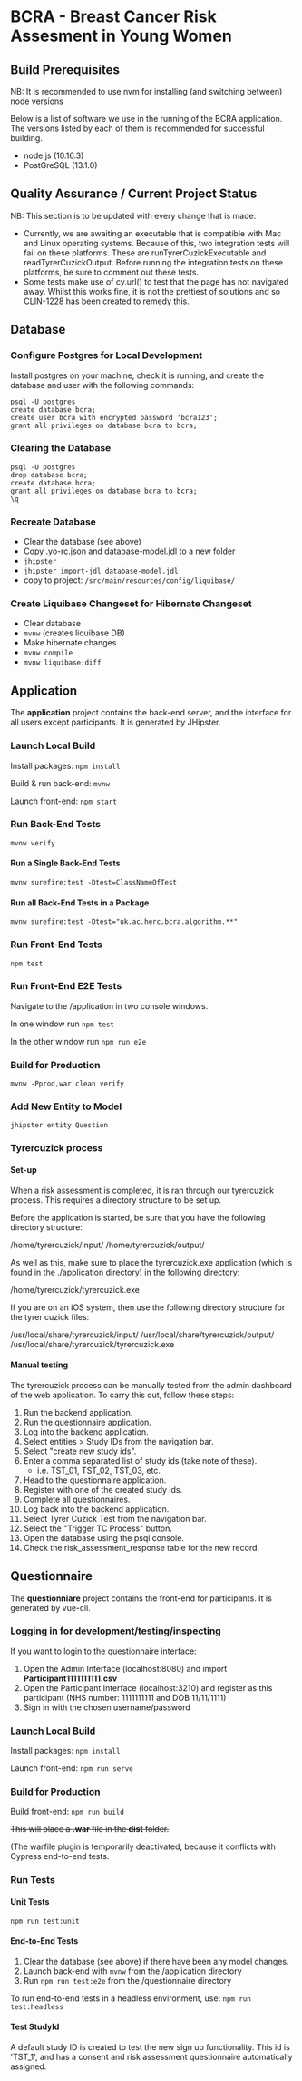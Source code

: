 # BCRA - Breast Cancer Risk Assesment in Young Women

## Build Prerequisites
NB: It is recommended to use nvm for installing (and switching between) node versions

Below is a list of software we use in the running of the BCRA application.
The versions listed by each of them is recommended for successful building.
- node.js (10.16.3)
- PostGreSQL (13.1.0)

## Quality Assurance / Current Project Status
NB: This section is to be updated with every change that is made.

- Currently, we are awaiting an executable that is compatible with Mac and Linux operating systems. Because of this, two integration tests will fail on these platforms. These are runTyrerCuzickExecutable and readTyrerCuzickOutput. Before running the integration tests on these platforms, be sure to comment out these tests.
- Some tests make use of cy.url() to test that the page has not navigated away. Whilst this works fine, it is not the prettiest of solutions and so CLIN-1228 has been created to remedy this.

## Database

### Configure Postgres for Local Development
Install postgres on your machine, check it is running, and create the database and user with the following commands:
```
psql -U postgres
create database bcra;
create user bcra with encrypted password 'bcra123';
grant all privileges on database bcra to bcra;
```

### Clearing the Database
```
psql -U postgres
drop database bcra;
create database bcra;
grant all privileges on database bcra to bcra;
\q
```

### Recreate Database
 * Clear the database (see above)
 * Copy .yo-rc.json and database-model.jdl to a new folder
 * `jhipster`
 * `jhipster import-jdl database-model.jdl`
 * copy to project: `/src/main/resources/config/liquibase/`

### Create Liquibase Changeset for Hibernate Changeset
 * Clear database
 * `mvnw` (creates liquibase DB)
 * Make hibernate changes
 * `mvnw compile`
 * `mvnw liquibase:diff`
 
 
## Application

The **application** project contains the back-end server, and the interface for all users except participants. It is generated by JHipster.

### Launch Local Build
Install packages: `npm install`

Build & run back-end: `mvnw`

Launch front-end: `npm start`

### Run Back-End Tests
`mvnw verify`

#### Run a Single Back-End Tests
`mvnw surefire:test -Dtest=ClassNameOfTest`

#### Run all Back-End Tests in a Package
`mvnw surefire:test -Dtest="uk.ac.herc.bcra.algorithm.**"`

### Run Front-End Tests
`npm test`

### Run Front-End E2E Tests
Navigate to the /application in two console windows.

In one window run `npm test`

In the other window run `npm run e2e`

### Build for Production
`mvnw -Pprod,war clean verify`

### Add New Entity to Model
`jhipster entity Question`

### Tyrercuzick process

#### Set-up

When a risk assessment is completed, it is ran through our tyrercuzick process. This requires a directory structure to be set up.

Before the application is started, be sure that you have the following directory structure:

/home/tyrercuzick/input/
/home/tyrercuzick/output/

As well as this, make sure to place the tyrercuzick.exe application (which is found in the ./application directory) in the following directory:

/home/tyrercuzick/tyrercuzick.exe

If you are on an iOS system, then use the following directory structure for the tyrer cuzick files:

/usr/local/share/tyrercuzick/input/
/usr/local/share/tyrercuzick/output/
/usr/local/share/tyrercuzick/tyrercuzick.exe

#### Manual testing

The tyrercuzick process can be manually tested from the admin dashboard of the web application. To carry this out, follow these steps:

1. Run the backend application.
2. Run the questionnaire application.
3. Log into the backend application.
4. Select entities > Study IDs from the navigation bar.
5. Select "create new study ids".
6. Enter a comma separated list of study ids (take note of these).
    - i.e. TST_01, TST_02, TST_03, etc.
7. Head to the questionnaire application.
8. Register with one of the created study ids.
9. Complete all questionnaires.
10. Log back into the backend application.
11. Select Tyrer Cuzick Test from the navigation bar.
12. Select the "Trigger TC Process" button.
13. Open the database using the psql console.
14. Check the risk_assessment_response table for the new record.
 
## Questionnaire

The **questionniare** project contains the front-end for participants. It is generated by vue-cli.

### Logging in for development/testing/inspecting
If you want to login to the questionnaire interface:
1. Open the Admin Interface (localhost:8080) and import **Participant1111111111.csv**
2. Open the Participant Interface (localhost:3210) and register as this participant (NHS number: 1111111111 and DOB 11/11/1111)
3. Sign in with the chosen username/password


### Launch Local Build
Install packages: `npm install`

Launch front-end: `npm run serve`

### Build for Production

Build front-end: `npm run build`

<del>This will place a **.war** file in the **dist** folder.</del>

(The warfile plugin is temporarily deactivated, because it conflicts with Cypress end-to-end tests.

### Run Tests

#### Unit Tests
`npm run test:unit`

#### End-to-End Tests
1. Clear the database (see above) if there have been any model changes.
2. Launch back-end with `mvnw` from the /application directory
3. Run `npm run test:e2e` from the /questionnaire directory

To run end-to-end tests in a headless environment, use: `npm run test:headless`

#### Test StudyId
A default study ID is created to test the new sign up functionality. 
This id is 'TST_1', and has a consent and risk assessment questionnaire automatically assigned.